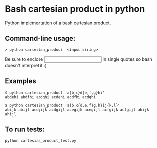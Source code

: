 # Bash cartesian product in python

Python implementation of a bash cartesian product.

## Command-line usage:
```
> python cartesian_product '<input string>'
```

Be sure to enclose <input string> in single quotes so bash doesn't interpret it :)

## Examples
```
$ python cartesian_product 'a{b,c}d{e,f,g}hi'
abdehi abdfhi abdghi acdehi acdfhi acdghi

$ python cartesian_product 'a{b,c{d,e,f}g,h}ij{k,l}'
abijk abijl acdgijk acdgijl acegijk acegijl acfgijk acfgijl ahijk ahijl
```

## To run tests:

```
python cartesian_product_test.py
```
